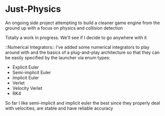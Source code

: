 # Just-Physics
An ongoing side project attempting to build a cleaner game engine from the ground up with a focus on physics and collision detection

Totally a work in progress. We'll see if I decide to go anywhere with it


::Numerical Integrators::
I've added some numerical integrators to play around with and the basics 
of a plug-and-play architecture so that they can be easily specified by 
the launcher via enum types:
- Explicit Euler
- Semi-implicit Euler
- Implicit Euler
- Verlet
- Velocity Verlet
- RK4

So far I like semi-implicit and implicit euler the best since they 
properly deal with velocities, are stable and have reliable accuracy
